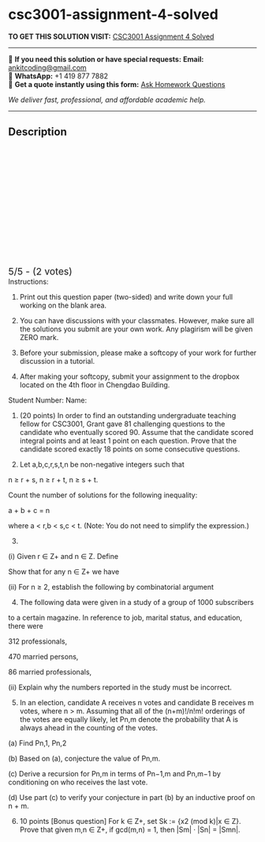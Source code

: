 # csc3001-assignment-4-solved
**TO GET THIS SOLUTION VISIT:** [CSC3001 Assignment 4 Solved](https://www.ankitcodinghub.com/product/csc3001-discrete-mathematics-solved-5/)


---

📩 **If you need this solution or have special requests:** **Email:** ankitcoding@gmail.com  
📱 **WhatsApp:** +1 419 877 7882  
📄 **Get a quote instantly using this form:** [Ask Homework Questions](https://www.ankitcodinghub.com/services/ask-homework-questions/)

*We deliver fast, professional, and affordable academic help.*

---

<h2>Description</h2>



<div class="kk-star-ratings kksr-auto kksr-align-center kksr-valign-top" data-payload="{&quot;align&quot;:&quot;center&quot;,&quot;id&quot;:&quot;117578&quot;,&quot;slug&quot;:&quot;default&quot;,&quot;valign&quot;:&quot;top&quot;,&quot;ignore&quot;:&quot;&quot;,&quot;reference&quot;:&quot;auto&quot;,&quot;class&quot;:&quot;&quot;,&quot;count&quot;:&quot;2&quot;,&quot;legendonly&quot;:&quot;&quot;,&quot;readonly&quot;:&quot;&quot;,&quot;score&quot;:&quot;5&quot;,&quot;starsonly&quot;:&quot;&quot;,&quot;best&quot;:&quot;5&quot;,&quot;gap&quot;:&quot;4&quot;,&quot;greet&quot;:&quot;Rate this product&quot;,&quot;legend&quot;:&quot;5\/5 - (2 votes)&quot;,&quot;size&quot;:&quot;24&quot;,&quot;title&quot;:&quot;CSC3001 Assignment 4 Solved&quot;,&quot;width&quot;:&quot;138&quot;,&quot;_legend&quot;:&quot;{score}\/{best} - ({count} {votes})&quot;,&quot;font_factor&quot;:&quot;1.25&quot;}">

<div class="kksr-stars">

<div class="kksr-stars-inactive">
            <div class="kksr-star" data-star="1" style="padding-right: 4px">


<div class="kksr-icon" style="width: 24px; height: 24px;"></div>
        </div>
            <div class="kksr-star" data-star="2" style="padding-right: 4px">


<div class="kksr-icon" style="width: 24px; height: 24px;"></div>
        </div>
            <div class="kksr-star" data-star="3" style="padding-right: 4px">


<div class="kksr-icon" style="width: 24px; height: 24px;"></div>
        </div>
            <div class="kksr-star" data-star="4" style="padding-right: 4px">


<div class="kksr-icon" style="width: 24px; height: 24px;"></div>
        </div>
            <div class="kksr-star" data-star="5" style="padding-right: 4px">


<div class="kksr-icon" style="width: 24px; height: 24px;"></div>
        </div>
    </div>

<div class="kksr-stars-active" style="width: 138px;">
            <div class="kksr-star" style="padding-right: 4px">


<div class="kksr-icon" style="width: 24px; height: 24px;"></div>
        </div>
            <div class="kksr-star" style="padding-right: 4px">


<div class="kksr-icon" style="width: 24px; height: 24px;"></div>
        </div>
            <div class="kksr-star" style="padding-right: 4px">


<div class="kksr-icon" style="width: 24px; height: 24px;"></div>
        </div>
            <div class="kksr-star" style="padding-right: 4px">


<div class="kksr-icon" style="width: 24px; height: 24px;"></div>
        </div>
            <div class="kksr-star" style="padding-right: 4px">


<div class="kksr-icon" style="width: 24px; height: 24px;"></div>
        </div>
    </div>
</div>


<div class="kksr-legend" style="font-size: 19.2px;">
            5/5 - (2 votes)    </div>
    </div>
Instructions:

1. Print out this question paper (two-sided) and write down your full working on the blank area.

2. You can have discussions with your classmates. However, make sure all the solutions you submit are your own work. Any plagirism will be given ZERO mark.

4. Before your submission, please make a softcopy of your work for further discussion in a tutorial.

5. After making your softcopy, submit your assignment to the dropbox located on the 4th floor in Chengdao Building.

Student Number: Name:

1. (20 points) In order to find an outstanding undergraduate teaching fellow for CSC3001, Grant gave 81 challenging questions to the candidate who eventually scored 90. Assume that the candidate scored integral points and at least 1 point on each question. Prove that the candidate scored exactly 18 points on some consecutive questions.

2. Let a,b,c,r,s,t,n be non-negative integers such that

n ≥ r + s, n ≥ r + t, n ≥ s + t.

Count the number of solutions for the following inequality:

a + b + c = n

where a &lt; r,b &lt; s,c &lt; t. (Note: You do not need to simplify the expression.)

3.

(i) Given r ∈ Z+ and n ∈ Z. Define

Show that for any n ∈ Z+ we have

(ii) For n ≥ 2, establish the following by combinatorial argument

4. The following data were given in a study of a group of 1000 subscribers

to a certain magazine. In reference to job, marital status, and education, there were

312 professionals,

470 married persons,

86 married professionals,

(ii) Explain why the numbers reported in the study must be incorrect.

5. In an election, candidate A receives n votes and candidate B receives m votes, where n &gt; m. Assuming that all of the (n+m)!/n!m! orderings of the votes are equally likely, let Pn,m denote the probability that A is always ahead in the counting of the votes.

(a) Find Pn,1, Pn,2

(b) Based on (a), conjecture the value of Pn,m.

(c) Derive a recursion for Pn,m in terms of Pn−1,m and Pn,m−1 by conditioning on who receives the last vote.

(d) Use part (c) to verify your conjecture in part (b) by an inductive proof on n + m.

6. 10 points [Bonus question] For k ∈ Z+, set Sk := {x2 (mod k)|x ∈ Z}. Prove that given m,n ∈ Z+, if gcd(m,n) = 1, then |Sm| · |Sn| = |Smn|.
